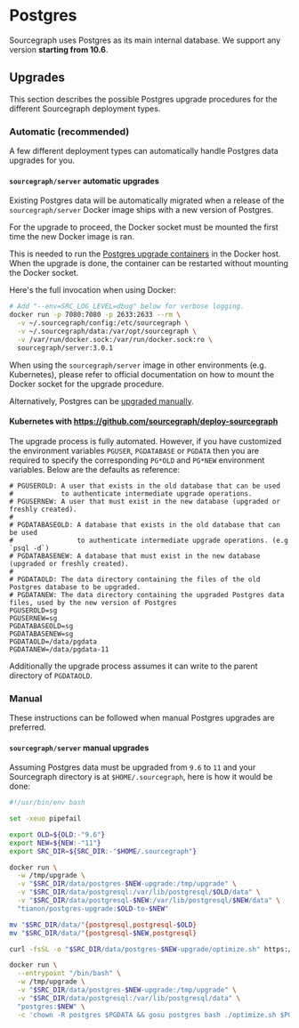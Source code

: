 # Postgres

Sourcegraph uses Postgres as its main internal database. We support any version **starting from 10.6**.

## Upgrades

This section describes the possible Postgres upgrade procedures for the different Sourcegraph deployment types.

### Automatic (recommended)

A few different deployment types can automatically handle Postgres data upgrades for you.

#### `sourcegraph/server` automatic upgrades

Existing Postgres data will be automatically migrated when a release of the `sourcegraph/server` Docker image ships with a new version of Postgres.

For the upgrade to proceed, the Docker socket must be mounted the first time the new Docker image is ran.

This is needed to run the [Postgres upgrade containers](https://github.com/tianon/docker-postgres-upgrade) in the
Docker host. When the upgrade is done, the container can be restarted without mounting the Docker socket.

Here's the full invocation when using Docker:

```bash
# Add "--env=SRC_LOG_LEVEL=dbug" below for verbose logging.
docker run -p 7080:7080 -p 2633:2633 --rm \
  -v ~/.sourcegraph/config:/etc/sourcegraph \
  -v ~/.sourcegraph/data:/var/opt/sourcegraph \
  -v /var/run/docker.sock:/var/run/docker.sock:ro \
  sourcegraph/server:3.0.1
```

When using the `sourcegraph/server` image in other environments (e.g. Kubernetes), please refer to official documentation on how to mount the Docker socket for the upgrade procedure.

Alternatively, Postgres can be [upgraded manually](#manual).

#### Kubernetes with https://github.com/sourcegraph/deploy-sourcegraph

The upgrade process is fully automated. However, if you have customized the environment variables `PGUSER`, `PGDATABASE` or `PGDATA` then you are required to specify the corresponding `PG*OLD` and `PG*NEW` environment variables. Below are the defaults as reference:

``` shell
# PGUSEROLD: A user that exists in the old database that can be used
#            to authenticate intermediate upgrade operations.
# PGUSERNEW: A user that must exist in the new database (upgraded or freshly created).
#
# PGDATABASEOLD: A database that exists in the old database that can be used
#                to authenticate intermediate upgrade operations. (e.g `psql -d`)
# PGDATABASENEW: A database that must exist in the new database (upgraded or freshly created).
#
# PGDATAOLD: The data directory containing the files of the old Postgres database to be upgraded.
# PGDATANEW: The data directory containing the upgraded Postgres data files, used by the new version of Postgres
PGUSEROLD=sg
PGUSERNEW=sg
PGDATABASEOLD=sg
PGDATABASENEW=sg
PGDATAOLD=/data/pgdata
PGDATANEW=/data/pgdata-11
```

Additionally the upgrade process assumes it can write to the parent directory of `PGDATAOLD`.

### Manual

These instructions can be followed when manual Postgres upgrades are preferred.

#### `sourcegraph/server` manual upgrades

Assuming Postgres data must be upgraded from `9.6` to `11` and your Sourcegraph directory is at `$HOME/.sourcegraph`, here is how it would be done:

```bash
#!/usr/bin/env bash

set -xeuo pipefail

export OLD=${OLD:-"9.6"}
export NEW=${NEW:-"11"}
export SRC_DIR=${SRC_DIR:-"$HOME/.sourcegraph"}

docker run \
  -w /tmp/upgrade \
  -v "$SRC_DIR/data/postgres-$NEW-upgrade:/tmp/upgrade" \
  -v "$SRC_DIR/data/postgresql:/var/lib/postgresql/$OLD/data" \
  -v "$SRC_DIR/data/postgresql-$NEW:/var/lib/postgresql/$NEW/data" \
  "tianon/postgres-upgrade:$OLD-to-$NEW"

mv "$SRC_DIR/data/"{postgresql,postgresql-$OLD}
mv "$SRC_DIR/data/"{postgresql-$NEW,postgresql}

curl -fsSL -o "$SRC_DIR/data/postgres-$NEW-upgrade/optimize.sh" https://raw.githubusercontent.com/sourcegraph/sourcegraph/master/cmd/server/rootfs/postgres-optimize.sh

docker run \
  --entrypoint "/bin/bash" \
  -w /tmp/upgrade \
  -v "$SRC_DIR/data/postgres-$NEW-upgrade:/tmp/upgrade" \
  -v "$SRC_DIR/data/postgresql:/var/lib/postgresql/data" \
  "postgres:$NEW" \
  -c 'chown -R postgres $PGDATA && gosu postgres bash ./optimize.sh $PGDATA'
```
